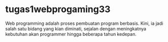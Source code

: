 # tugas1webprogaming33
Web programming adalah proses pembuatan program berbasis. Kini, ia jadi salah satu bidang yang kian diminati, sejalan dengan meningkatnya kebutuhan akan programmer hingga beberapa tahun kedepan.
